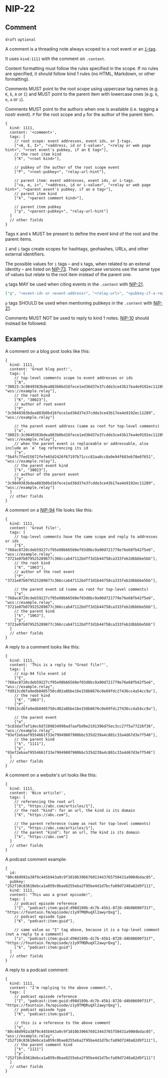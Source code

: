 NIP-22
======

Comment
-------

`draft` `optional`

A comment is a threading note always scoped to a root event or an [`I`-tag](73.md).

It uses `kind:1111` with the comment on `.content`. 

Content formatting must follow the rules specified in the scope. If no rules are specified, it should follow kind 1 rules (no HTML, Markdown, or other formatting).

Comments MUST point to the root scope using uppercase tag names (e.g. `K`, `E`, `A` or `I`)
and MUST point to the parent item with lowercase ones (e.g. `k`, `e`, `a` or `i`).

Comments MUST point to the authors when one is available (i.e. tagging a nostr event). `P` for the root scope
and `p` for the author of the parent item.

```jsonc
{
  kind: 1111,
  content: '<comment>',
  tags: [
    // root scope: event addresses, event ids, or I-tags.
    ["<A, E, I>", "<address, id or I-value>", "<relay or web page hint>", "<root event's pubkey, if an E tag>"],
    // the root item kind
    ["K", "<root kind>"],

    // pubkey of the author of the root scope event
    ["P", "<root-pubkey>", "relay-url-hint"],

    // parent item: event addresses, event ids, or i-tags.
    ["<a, e, i>", "<address, id or i-value>", "<relay or web page hint>", "<parent event's pubkey, if an e tag>"],
    // parent item kind
    ["k", "<parent comment kind>"],

    // parent item pubkey
    ["p", "<parent-pubkey>", "relay-url-hint"]
  ]
  // other fields
}
```

Tags `K` and `k` MUST be present to define the event kind of the root and the parent items.

`I` and `i` tags create scopes for hashtags, geohashes, URLs, and other external identifiers.

The possible values for `i` tags – and `k` tags, when related to an extenal identity – are listed on [NIP-73](73.md).
Their uppercase versions use the same type of values but relate to the root item instead of the parent one.

`q` tags MAY be used when citing events in the `.content` with [NIP-21](21.md).

```json
["q", "<event-id> or <event-address>", "<relay-url>", "<pubkey-if-a-regular-event>"]
```

`p` tags SHOULD be used when mentioning pubkeys in the `.content` with [NIP-21](21.md).

Comments MUST NOT be used to reply to kind 1 notes. [NIP-10](10.md) should instead be followed.

## Examples

A comment on a blog post looks like this:

```jsonc
{
  kind: 1111,
  content: 'Great blog post!',
  tags: [
    // top-level comments scope to event addresses or ids
    ["A", "30023:3c9849383bdea883b0bd16fece1ed36d37e37cdde3ce43b17ea4e9192ec11289:f9347ca7", "wss://example.relay"],
    // the root kind
    ["K", "30023"],
    // author of root event
    ["P", "3c9849383bdea883b0bd16fece1ed36d37e37cdde3ce43b17ea4e9192ec11289", "wss://example.relay"]

    // the parent event address (same as root for top-level comments)
    ["a", "30023:3c9849383bdea883b0bd16fece1ed36d37e37cdde3ce43b17ea4e9192ec11289:f9347ca7", "wss://example.relay"],
    // when the parent event is replaceable or addressable, also include an `e` tag referencing its id
    ["e", "5b4fc7fed15672fefe65d2426f67197b71ccc82aa0cc8a9e94f683eb78e07651", "wss://example.relay"],
    // the parent event kind
    ["k", "30023"],
    // author of the parent event
    ["p", "3c9849383bdea883b0bd16fece1ed36d37e37cdde3ce43b17ea4e9192ec11289", "wss://example.relay"]
  ]
  // other fields
}
```

A comment on a [NIP-94](94.md) file looks like this:

```jsonc
{
  kind: 1111,
  content: 'Great file!',
  tags: [
    // top-level comments have the same scope and reply to addresses or ids
    ["E", "768ac8720cdeb59227cf95e98b66560ef03d8bc9a90d721779e76e68fb42f5e6", "wss://example.relay", "3721e07b079525289877c366ccab47112bdff3d1b44758ca333feb2dbbbbe5bb"],
    // the root kind
    ["K", "1063"],
    // author of the root event
    ["P", "3721e07b079525289877c366ccab47112bdff3d1b44758ca333feb2dbbbbe5bb"],

    // the parent event id (same as root for top-level comments)
    ["e", "768ac8720cdeb59227cf95e98b66560ef03d8bc9a90d721779e76e68fb42f5e6", "wss://example.relay", "3721e07b079525289877c366ccab47112bdff3d1b44758ca333feb2dbbbbe5bb"],
    // the parent kind
    ["k", "1063"],
    ["p", "3721e07b079525289877c366ccab47112bdff3d1b44758ca333feb2dbbbbe5bb"]
  ]
  // other fields
}
```

A reply to a comment looks like this:

```jsonc
{
  kind: 1111,
  content: 'This is a reply to "Great file!"',
  tags: [
    // nip-94 file event id
    ["E", "768ac8720cdeb59227cf95e98b66560ef03d8bc9a90d721779e76e68fb42f5e6", "wss://example.relay", "fd913cd6fa9edb8405750cd02a8bbe16e158b8676c0e69fdc27436cc4a54cc9a"],
    // the root kind
    ["K", "1063"],
    ["P", "fd913cd6fa9edb8405750cd02a8bbe16e158b8676c0e69fdc27436cc4a54cc9a"],

    // the parent event
    ["e", "5c83da77af1dec6d7289834998ad7aafbd9e2191396d75ec3cc27f5a77226f36", "wss://example.relay", "93ef2ebaaf9554661f33e79949007900bbc535d239a4c801c33a4d67d3e7f546"],
    // the parent kind
    ["k", "1111"],
    ["p", "93ef2ebaaf9554661f33e79949007900bbc535d239a4c801c33a4d67d3e7f546"]
  ]
  // other fields
}
```

A comment on a website's url looks like this:

```jsonc
{
  kind: 1111,
  content: 'Nice article!',
  tags: [
    // referencing the root url
    ["I", "https://abc.com/articles/1"],
    // the root "kind": for an url, the kind is its domain
    ["K", "https://abc.com"],

    // the parent reference (same as root for top-level comments)
    ["i", "https://abc.com/articles/1"],
    // the parent "kind": for an url, the kind is its domain
    ["k", "https://abc.com"]
  ]
  // other fields
}
```

A podcast comment example:

```jsonc
{
  id: "80c48d992a38f9c445b943a9c9f1010b396676013443765750431a9004bdac05",
  pubkey: "252f10c83610ebca1a059c0bae8255eba2f95be4d1d7bcfa89d7248a82d9f111",
  kind: 1111,
  content: "This was a great episode!",
  tags: [
    // podcast episode reference
    ["I", "podcast:item:guid:d98d189b-dc7b-45b1-8720-d4b98690f31f", "https://fountain.fm/episode/z1y9TMQRuqXl2awyrQxg"],
    // podcast episode type
    ["K", "podcast:item:guid"],

    // same value as "I" tag above, because it is a top-level comment (not a reply to a comment)
    ["i", "podcast:item:guid:d98d189b-dc7b-45b1-8720-d4b98690f31f", "https://fountain.fm/episode/z1y9TMQRuqXl2awyrQxg"],
    ["k", "podcast:item:guid"]
  ]
  // other fields
}
```

A reply to a podcast comment:

```jsonc
{
  kind: 1111,
  content: "I'm replying to the above comment.",
  tags: [
    // podcast episode reference
    ["I", "podcast:item:guid:d98d189b-dc7b-45b1-8720-d4b98690f31f", "https://fountain.fm/episode/z1y9TMQRuqXl2awyrQxg"],
    // podcast episode type
    ["K", "podcast:item:guid"],

    // this is a reference to the above comment
    ["e", "80c48d992a38f9c445b943a9c9f1010b396676013443765750431a9004bdac05", "wss://example.relay", "252f10c83610ebca1a059c0bae8255eba2f95be4d1d7bcfa89d7248a82d9f111"],
    // the parent comment kind
    ["k", "1111"]
    ["p", "252f10c83610ebca1a059c0bae8255eba2f95be4d1d7bcfa89d7248a82d9f111"]
  ]
  // other fields
}
```

